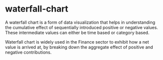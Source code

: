 # waterfall-chart

A waterfall chart is a form of data visualization that helps in understanding the cumulative effect of sequentially introduced positive or negative values. These intermediate values can either be time based or category based.

Waterfall chart is widely used in the Finance sector to exhibit how a net value is arrived at, by breaking down the aggregate effect of positive and negative contributions.
